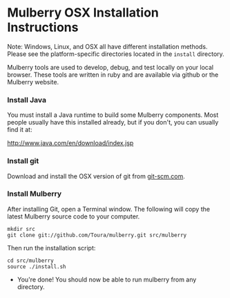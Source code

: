 # Mulberry OSX Installation Instructions

Note:
Windows, Linux, and OSX all have different installation methods. Please see the
platform-specific directories located in the `install` directory.

Mulberry tools are used to develop, debug, and test locally on your local browser.
These tools are written in ruby and are available via github or the Mulberry website.


### Install Java

You must install a Java runtime to build some Mulberry components. Most people usually
have this installed already, but if you don't, you can usually find it at:

http://www.java.com/en/download/index.jsp


### Install git

Download and install the OSX version of git from [git-scm.com](http://git-scm.com/).


### Install Mulberry

After installing Git, open a Terminal window. The following will copy the latest
Mulberry source code to your computer.

	mkdir src
    git clone git://github.com/Toura/mulberry.git src/mulberry


Then run the installation script:

	cd src/mulberry
	source ./install.sh

- You're done! You should now be able to run mulberry from any directory.
